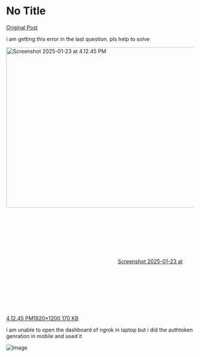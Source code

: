 # No Title

[Original Post](https://discourse.onlinedegree.iitm.ac.in/t/161120/70)

<p>i am getting this error in the last question. pls help to solve<br>
<div class="lightbox-wrapper"><a class="lightbox" href="https://europe1.discourse-cdn.com/flex013/uploads/iitm/original/3X/6/7/67309788e968c9c2b78dce5d223fcb1595cec124.jpeg" data-download-href="/uploads/short-url/eIRhNXXkAcZBNHHbZK4I4vkaVda.jpeg?dl=1" title="Screenshot 2025-01-23 at 4.12.45 PM" rel="noopener nofollow ugc"><img src="https://europe1.discourse-cdn.com/flex013/uploads/iitm/optimized/3X/6/7/67309788e968c9c2b78dce5d223fcb1595cec124_2_690x431.jpeg" alt="Screenshot 2025-01-23 at 4.12.45 PM" data-base62-sha1="eIRhNXXkAcZBNHHbZK4I4vkaVda" width="690" height="431" srcset="https://europe1.discourse-cdn.com/flex013/uploads/iitm/optimized/3X/6/7/67309788e968c9c2b78dce5d223fcb1595cec124_2_690x431.jpeg, https://europe1.discourse-cdn.com/flex013/uploads/iitm/optimized/3X/6/7/67309788e968c9c2b78dce5d223fcb1595cec124_2_1035x646.jpeg 1.5x, https://europe1.discourse-cdn.com/flex013/uploads/iitm/optimized/3X/6/7/67309788e968c9c2b78dce5d223fcb1595cec124_2_1380x862.jpeg 2x" data-dominant-color="ADB6B6"><div class="meta"><svg class="fa d-icon d-icon-far-image svg-icon" aria-hidden="true"><use href="#far-image"></use></svg><span class="filename">Screenshot 2025-01-23 at 4.12.45 PM</span><span class="informations">1920×1200 170 KB</span><svg class="fa d-icon d-icon-discourse-expand svg-icon" aria-hidden="true"><use href="#discourse-expand"></use></svg></div></a></div></p>
<p>i am unable to open the dashboard of ngrok in laptop but i did the authtoken genration in mobile and used it</p>

![Image](https://europe1.discourse-cdn.com/flex013/uploads/iitm/optimized/3X/6/7/67309788e968c9c2b78dce5d223fcb1595cec124_2_690x431.jpeg)
